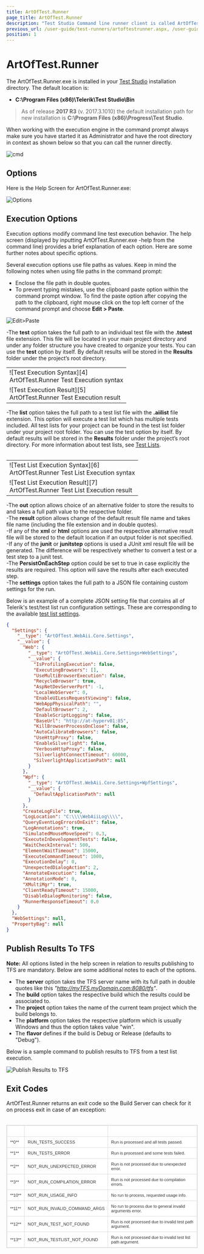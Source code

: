 ```yaml
---
title: ArtOfTest.Runner
page_title: ArtOfTest.Runner
description: "Test Studio Command line runner client is called ArtOfTest.Runner. Test Studio execution engine in the command prompt"
previous_url: /user-guide/test-runners/artoftestrunner.aspx, /user-guide/test-runners/artoftestrunner, /user-guide/command-line-test-execution/artoftestrunner.aspx, /user-guide/command-line-test-execution/artoftestrunner
position: 1
---
```

# ArtOfTest.Runner

The ArtOfTest.Runner.exe is installed in your <a href="http://www.telerik.com/teststudio" target="_blank">Test Studio</a> installation directory. The default location is:

- **C:\Program Files (x86)\Telerik\Test Studio\Bin**

> As of release **2017 R3** (v. 2017.3.1010) the default installation path for new installation is **C:\Program Files (x86)\Progress\Test Studio**.

When working with the execution engine in the command prompt always make sure you have started it as Administrator and have the root directory in context as shown below so that you can call the runner directly.

![cmd][1]

## Options

Here is the Help Screen for ArtOfTest.Runner.exe:

![Options][2]

## Execution Options

Execution options modify command line test execution behavior. The help screen (displayed by inputting ArtOfTest.Runner.exe -help from the command line) provides a brief explanation of each option. Here are some further notes about specific options.

Several execution options use file paths as values. Keep in mind the following notes when using file paths in the command prompt:

- Enclose the file path in double quotes.
- To prevent typing mistakes, use the clipboard paste option within the command prompt window. To find the paste option after copying the path to the clipboard, right mouse click on the top left corner of the command prompt and choose **Edit > Paste**.

![Edit>Paste][3]

-The **test** option takes the full path to an individual test file with the **.tstest** file extension. This file will be located in your main project directory and under any folder structure you have created to organize your tests. You can use the **test** option by itself. By default results will be stored in the **Results** folder under the project’s root directory.

<table id="no-table">
<tr>
<td>![Test Execution Syntax][4]<br>ArtOfTest.Runner Test Execution syntax</td>
</tr>
<tr>
<td>![Test Execution Result][5]<br>ArtOfTest.Runner Test Execution result</td>
</tr>
<table>

-The **list** option takes the full path to a test list file with the **.aiilist** file extension. This option  will execute a test list which has multiple tests included. All test lists for your project can be found in the test list folder under your project root folder. You can use the test option by itself. By default results will be stored in the **Results** folder under the project’s root directory. For more information about test lists, see <a href="/getting-started/test-execution/test-lists-standalone" target="_blank">Test Lists</a>. 

<table id="no-table">
<tr>
<td>![Test List Execution Syntax][6]<br>ArtOfTest.Runner Test List Execution syntax</td>
</tr>
<tr>
<td>![Test List Execution Result][7]<br>ArtOfTest.Runner Test List Execution result</td>
</tr>
<table>

-The **out** option allows choice of an alternative folder to store the results to and takes a full path value to the respective folder.
<br>
-The **result** option allows change of the default result file name and takes file name (including the file extension and in double quotes).
<br>
-If any of the **xml** or **html** options are used the respective alternative result file will be stored to the default location if an output folder is not specified.
<br>
-If any of the **junit** or **junitstep** options is used a JUnit xml result file will be generated. The difference will be respectively whether to convert a test or a test step to a junit test.
<br>
-The **PersistOnEachStep** option could be set to true in case explicitly the results are required. This option will save the results after each executed step.
<br>
-The **settings** option takes the full path to a JSON file containing custom settings for the run.

Below is an example of a complete JSON setting file that contains all of Telerik's test/test list run configuration settings. These are corresponding to the available <a href="/getting-started/test-execution/test-list-settings" target="_blank">test list settings</a>.

```JSON
{
  "Settings": {
    "__type": "ArtOfTest.WebAii.Core.Settings",
    "__value": {
      "Web": {
        "__type": "ArtOfTest.WebAii.Core.Settings+WebSettings",
        "__value": {
          "IsProfilingExecution": false,
          "ExecutingBrowsers": [],
          "UseMultiBrowserExecution": false,
          "RecycleBrowser": true,
          "AspNetDevServerPort": -1,
          "LocalWebServer": 0,
          "EnableUILessRequestViewing": false,
          "WebAppPhysicalPath": "",
          "DefaultBrowser": 2,
          "EnableScriptLogging": false,
          "BaseUrl": "http://at-hyperv01:85",
          "KillBrowserProcessOnClose": false,
          "AutoCalibrateBrowsers": false,
          "UseHttpProxy": false,
          "EnableSilverlight": false,
          "VerboseHttpProxy": false,
          "SilverlightConnectTimeout": 60000,
          "SilverlightApplicationPath": null
        }
      },
      "Wpf": {
        "__type": "ArtOfTest.WebAii.Core.Settings+WpfSettings",
        "__value": {
          "DefaultApplicationPath": null
        }
      },
      "CreateLogFile": true,
      "LogLocation": "C:\\\\WebAiiLog\\\\",
      "QueryEventLogErrorsOnExit": false,
      "LogAnnotations": true,
      "SimulatedMouseMoveSpeed": 0.3,
      "ExecuteInDevelopmentTests": false,
      "WaitCheckInterval": 500,
      "ElementWaitTimeout": 15000,
      "ExecuteCommandTimeout": 1000,
      "ExecutionDelay": 0,
      "UnexpectedDialogAction": 2,
      "AnnotateExecution": false,
      "AnnotationMode": 0,
      "XMultiMgr": true,
      "ClientReadyTimeout": 15000,
      "DisableDialogMonitoring": false,
      "RunnerResponseTimeout": 0.0
    }
  },
  "WebSettings": null,
  "PropertyBag": null
}

```

## Publish Results To TFS

**Note:** All options listed in the help screen in relation to results publishing to TFS are mandatory. Below are some additional notes to each of the options. 

- The **server** option takes the TFS server name with its full path in double quotes like this *"http://myTFS.myDomain.com:8080/tfs"*.
- The **build** option takes the respective build which the results could be associated to. 
- The **project** option takes the name of the current team project which the build belongs to. 
- The **platform** option takes the respective platform which is usually Windows and thus the option takes value "win".
- The **flavor** defines if the build is Debug or Release (defaults to "Debug"). 

Below is a sample command to publish results to TFS from a test list execution. 

![Publish Results to TFS][8]

## Exit Codes

ArtOfTest.Runner returns an exit code so the Build Server can check for it on process exit in case of an exception:


<style>
table.docs {
font-family: verdana,arial,sans-serif;
font-size:11px;
color:#333333;
border: 1px solid #dbdbdb;
border-collapse: collapse;
}
table.docs th {
color:#fff;
background-color:#00аб8е;
border: 1px solid #dbdbdb;
padding: 8px;
}
table.docs tr {
background-color:#ffffff;
}
table.docs td {
border: 1px solid #dbdbdb;
padding: 8px;
}

</style>
<table class="docs">
<tr>
	<th>Code</th><th>Title</th><th>Summary</th>
</tr>
<tr>
	<td>**0**</td><td>RUN_TESTS_SUCCESS </td><td>Run is processed and all tests passed.</td>
</tr>
<tr>
	<td>**1**</td><td>RUN_TESTS_ERROR</td><td>Run is processed and some tests failed.</td>
</tr>
<tr>
	<td>**2**</td><td>NOT_RUN_UNEXPECTED_ERROR</td><td>Run is not processed due to unexpected error.</td>
</tr>
<tr>
	<td>**3**</td><td>NOT_RUN_COMPILATION_ERROR</td><td>Run is not processed due to compilation errors.</td>
</tr>
<tr>
	<td>**10**</td><td>NOT_RUN_USAGE_INFO</td><td>No run to process, requested usage info.</td>
</tr>
<tr>
	<td>**11**</td><td>NOT_RUN_INVALID_COMMAND_ARGS</td><td>No run to process due to general invalid arguments error.</td>
</tr>
<tr>
	<td>**12**</td><td>NOT_RUN_TEST_NOT_FOUND</td><td>Run is not processed due to invalid test path argument.</td>
</tr>
<tr>
	<td>**13**</td><td>NOT_RUN_TESTLIST_NOT_FOUND</td><td>Run is not processed due to invalid test list path argument.</td>
</tr>
<table>


[1]: /img/features/test-runners/artoftest-runner/fig1.png
[2]: /img/features/test-runners/artoftest-runner/fig2.png
[3]: /img/features/test-runners/artoftest-runner/fig3.png
[4]: /img/features/test-runners/artoftest-runner/fig4.png
[5]: /img/features/test-runners/artoftest-runner/fig5.png
[6]: /img/features/test-runners/artoftest-runner/fig6.png
[7]: /img/features/test-runners/artoftest-runner/fig7.png
[8]: /img/features/test-runners/artoftest-runner/fig8.png